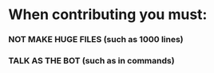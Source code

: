 # When contributing you must:

### NOT MAKE HUGE FILES (such as 1000 lines)

### TALK AS THE BOT (such as in commands)
